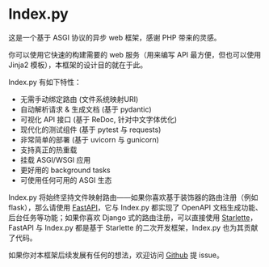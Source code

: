 # Index.py

这是一个基于 ASGI 协议的异步 web 框架，感谢 PHP 带来的灵感。

你可以使用它快速的构建需要的 web 服务（用来编写 API 最方便，但也可以使用 Jinja2 模板），本框架的设计目的就在于此。

Index.py 有如下特性：

- 无需手动绑定路由 (文件系统映射URI)
- 自动解析请求 & 生成文档 (基于 pydantic)
- 可视化 API 接口 (基于 ReDoc, 针对中文字体优化)
- 现代化的测试组件 (基于 pytest 与 requests)
- 非常简单的部署 (基于 uvicorn 与 gunicorn)
- 支持真正的热重载
- 挂载 ASGI/WSGI 应用
- 更好用的 background tasks
- 可使用任何可用的 ASGI 生态

Index.py 将始终坚持文件映射路由——如果你喜欢基于装饰器的路由注册（例如 flask），那么请使用 [FastAPI](https://fastapi.tiangolo.com/)，它与 Index.py 都实现了 OpenAPI 文档生成功能、后台任务等功能；如果你喜欢 Django 式的路由注册，可以直接使用 [Starlette](starlette.io)，FastAPI 与 Index.py 都是基于 Starlette 的二次开发框架，Index.py 也为其贡献了代码。

如果你对本框架后续发展有任何的想法，欢迎访问 [Github](https://github.com/abersheeran/index.py) 提 issue。
